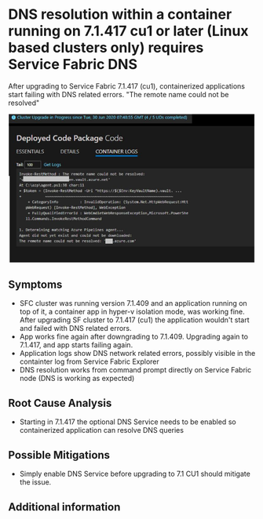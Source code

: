 # DNS resolution within a container running on 7.1.417 cu1 or later (Linux based clusters only) requires Service Fabric DNS

After upgrading to Service Fabric 7.1.417 (cu1), containerized applications start failing with DNS related errors.  "The remote name could not be resolved"

![knownissue_container_dns_image001.png](../media/knownissue_container_dns_image001.png)


## Symptoms
- SFC cluster was running version 7.1.409 and an application running on top of it, a container app in hyper-v isolation mode, was working fine.  After upgrading SF cluster to 7.1.417 (cu1) the application wouldn't start and failed with DNS related errors.
- App works fine again after downgrading to 7.1.409.  Upgrading again to 7.1.417, and app starts failing again.
- Application logs show DNS network related errors, possibly visible in the containter log from Service Fabric Explorer
- DNS resolution works from command prompt directly on Service Fabric node (DNS is working as expected)

## Root Cause Analysis
- Starting in 7.1.417 the optional DNS Service needs to be enabled so containerized application can resolve DNS queries 

## Possible Mitigations
- Simply enable DNS Service before upgrading to 7.1 CU1 should mitigate the issue.

## Additional information

